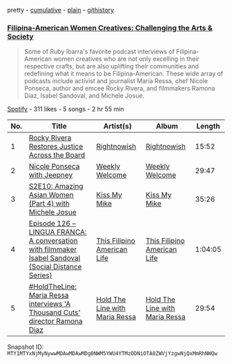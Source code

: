 pretty - [cumulative](/playlists/cumulative/37i9dQZF1DWXl7YskCND7g.md) - [plain](/playlists/plain/37i9dQZF1DWXl7YskCND7g) - [githistory](https://github.githistory.xyz/mackorone/spotify-playlist-archive/blob/main/playlists/plain/37i9dQZF1DWXl7YskCND7g)

### [Filipina\-American Women Creatives: Challenging the Arts & Society](https://open.spotify.com/playlist/37i9dQZF1DWXl7YskCND7g)

> Some of Ruby Ibarra's favorite podcast interviews of Filipina\-American women creatives who are not only excelling in their respective crafts, but are also uplifting their communities and redefining what it means to be Filipina\-American\. These wide array of podcasts include activist and journalist Maria Ressa, chef Nicole Ponseca, author and emcee Rocky Rivera, and filmmakers Ramona Diaz, Isabel Sandoval, and Michele Josue.

[Spotify](https://open.spotify.com/user/spotify) - 311 likes - 5 songs - 2 hr 55 min

| No. | Title | Artist(s) | Album | Length |
|---|---|---|---|---|
| 1 | [Rocky Rivera Restores Justice Across the Board](https://open.spotify.com/episode/6qAoo6cxh5QKmPz5pOYBg4) | [Rightnowish](https://open.spotify.com/show/7kEJuafTzTVan7B78ttz1I) | [Rightnowish](https://open.spotify.com/show/7kEJuafTzTVan7B78ttz1I) | 15:52 |
| 2 | [Nicole Ponseca with Jeepney](https://open.spotify.com/episode/7iSmUyXroyBusa8EY9T8gD) | [Weekly Welcome](https://open.spotify.com/show/76g2INsgSNlifsETEkXYug) | [Weekly Welcome](https://open.spotify.com/show/76g2INsgSNlifsETEkXYug) | 29:47 |
| 3 | [S2E10: Amazing Asian Women \(Part 4\) with Michele Josue](https://open.spotify.com/episode/0ecXiscD1T5Zn4g0rnEarM) | [Kiss My Mike](https://open.spotify.com/show/4XD5gPK3JEBtdUSeLrpeIi) | [Kiss My Mike](https://open.spotify.com/show/4XD5gPK3JEBtdUSeLrpeIi) | 35:26 |
| 4 | [Episode 126 – LINGUA FRANCA: A conversation with filmmaker Isabel Sandoval \(Social Distance Series\)](https://open.spotify.com/episode/3hKYBOBXEQR2Qw8eNTrNB9) | [This Filipino American Life](https://open.spotify.com/show/7jTAf1Cv2OpqdGoBhIhaq2) | [This Filipino American Life](https://open.spotify.com/show/7jTAf1Cv2OpqdGoBhIhaq2) | 1:04:05 |
| 5 | [\#HoldTheLine: Maria Ressa interviews 'A Thousand Cuts' director Ramona Diaz](https://open.spotify.com/episode/6wP0mr1Evud0fjrCPe4B4U) | [Hold The Line with Maria Ressa](https://open.spotify.com/show/4zgcK3ubsf9rB3I7xtArhM) | [Hold The Line with Maria Ressa](https://open.spotify.com/show/4zgcK3ubsf9rB3I7xtArhM) | 29:54 |

Snapshot ID: `MTY1MTYxNjMyNywwMDAwMDAwMDg0NWM5YWU4YTMzODNiOTA0ZWVjYzgwNjQxMmRhNWQw`
